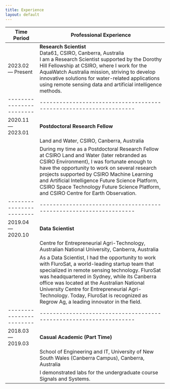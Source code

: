 ```yaml
---
title: Experience
layout: default
---
```


| Time Period            | Professional Experience                     |
|------------------------|------------------------------------------------------------------|
| 2023.02 — Present      | **Research Scientist** <br> Data61, CSIRO, Canberra, Australia <br> I am a Research Scientist supported by the Dorothy Hill Fellowship at CSIRO, where I work for the AquaWatch Australia mission, striving to develop innovative solutions for water-related applications using remote sensing data and artificial intelligence methods.|
|------------------------|------------------------------------------------------------------|
| 2020.11 — 2023.01      | **Postdoctoral Research Fellow**                                |
|                        | Land and Water, CSIRO, Canberra, Australia                       |
|                        | During my time as a Postdoctoral Research Fellow at CSIRO Land and Water (later rebranded as CSIRO Environment), I was fortunate enough to have the opportunity to work on several research projects supported by CSIRO Machine Learning and Artificial Intelligence Future Science Platform, CSIRO Space Technology Future Science Platform, and CSIRO Centre for Earth Observation. |
|------------------------|------------------------------------------------------------------|
| 2019.04 — 2020.10      | **Data Scientist**                                              |
|                        | Centre for Entrepreneurial Agri-Technology, Australian National University, Canberra, Australia |
|                        | As a Data Scientist, I had the opportunity to work with FluroSat, a world-leading startup team that specialized in remote sensing technology. FluroSat was headquartered in Sydney, while its Canberra office was located at the Australian National University Centre for Entrepreneurial Agri-Technology. Today, FluroSat is recognized as Regrow Ag, a leading innovator in the field. |
|------------------------|------------------------------------------------------------------|
| 2018.03 — 2019.03      | **Casual Academic (Part Time)**                                 |
|                        | School of Engineering and IT, University of New South Wales (Canberra Campus), Canberra, Australia |
|                        | I demonstrated labs for the undergraduate course Signals and Systems. |


